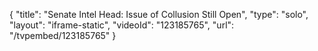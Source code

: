 {
    "title": "Senate Intel Head: Issue of Collusion Still Open",
    "type": "solo",
    "layout": "iframe-static",
    "videoId": "123185765",
    "url": "\/tvpembed\/123185765"
}